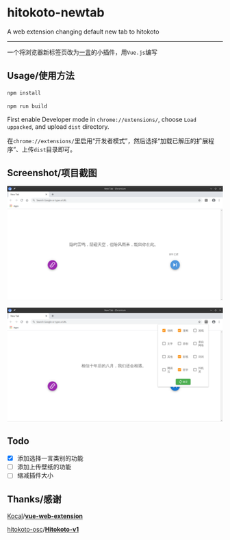 # hitokoto-newtab
A web extension changing default new tab to hitokoto

___

一个将浏览器新标签页改为[一言](https://hitokoto.cn/)的小插件，用`Vue.js`编写

## Usage/使用方法

```bash
npm install
```

```bash
npm run build
```

First enable Developer mode in `chrome://extensions/`, choose `Load uppacked`, and upload `dist` directory.

在`chrome://extensions/`里启用“开发者模式”，然后选择“加载已解压的扩展程序”、上传`dist`目录即可。

## Screenshot/项目截图

![](images/newtab.png)

![](images/popup.png)

## Todo

+ [x] 添加选择一言类别的功能
+ [ ] 添加上传壁纸的功能
+ [ ] 缩减插件大小

## Thanks/感谢

[Kocal](https://github.com/Kocal)/**[vue-web-extension](https://github.com/Kocal/vue-web-extension)**

[hitokoto-osc](https://github.com/hitokoto-osc)/**[Hitokoto-v1](https://github.com/hitokoto-osc/Hitokoto-v1)**
